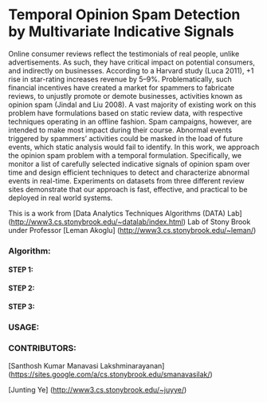 # Temporal Opinion Spam Detection by Multivariate Indicative Signals
 Online consumer reviews reflect the testimonials of real people, unlike advertisements. As such, they have critical impact on potential consumers, and indirectly on businesses. According to a Harvard study (Luca 2011), +1 rise in star-rating increases revenue by 5–9%. Problematically, such financial incentives have created a market for spammers to fabricate reviews, to unjustly promote or demote businesses, activities known as opinion spam (Jindal and Liu 2008). A vast majority of existing work on this problem have formulations based on static review data, with respective techniques operating in an offline fashion. Spam campaigns, however, are intended to make most impact during their course. Abnormal events triggered by spammers’ activities could be masked in the load of future events, which static analysis would fail to identify. In this work, we approach the opinion spam problem with a temporal formulation. Specifically, we monitor a list of carefully selected indicative signals of opinion spam over time and design efficient techniques to detect and characterize abnormal events in real-time. Experiments on datasets from three different review sites demonstrate that our approach is fast, effective, and practical to be deployed in real world systems.
 
 This is a work from  [Data Analytics Techniques Algorithms (DATA) Lab] (http://www3.cs.stonybrook.edu/~datalab/index.html) Lab of Stony Brook under Professor [Leman Akoglu] (http://www3.cs.stonybrook.edu/~leman/)

### Algorithm:


#### STEP 1: 
    

#### STEP 2:
    

#### STEP 3:
    


### USAGE:

### CONTRIBUTORS:

[Santhosh Kumar Manavasi Lakshminarayanan] (https://sites.google.com/a/cs.stonybrook.edu/smanavasilak/)

[Junting Ye] (http://www3.cs.stonybrook.edu/~juyye/)
